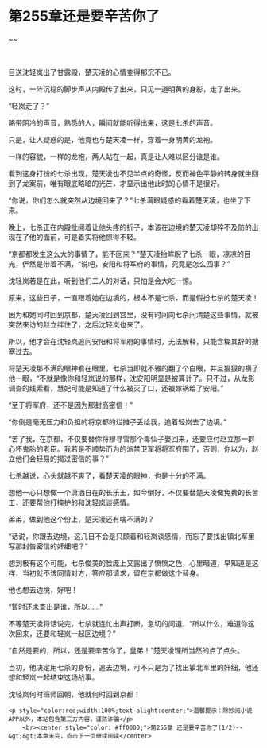 # 第255章还是要辛苦你了
~~
    	    <p name="pagetop" href="javascript:void(0);" onclick="return false" style="line-height: 35px;padding: 10px;color: #333;"> </p><p>目送沈轻岚出了甘露殿，楚天凌的心情变得郁沉不已。</p><p>这时，一阵沉稳的脚步声从内殿传了出来，只见一道明黄的身影，走了出来。</p><p>“轻岚走了？”</p><p>略带阴冷的声音，熟悉的人，瞬间就能听得出来，这是七杀的声音。</p><p>只是，让人疑惑的是，他竟也与楚天凌一样，穿着一身明黄的龙袍。</p><p>一样的容貌，一样的龙袍，两人站在一起，真是让人难以区分谁是谁。</p><p>看到这身打扮的七杀出现，楚天凌也不见半点的奇怪，反而神色平静的转身就坐回到了龙案前，唯有眼底略暗的光芒，才显示出他此时的心情不是很好。</p><p>“你说，你们怎么就突然从边境回来了？”七杀满眼疑惑的看着楚天凌，也坐了下来。</p><p>晚上，七杀正在内殿批阅着让他头疼的折子，本该在边境的楚天凌却猝不及防的出现在了他的面前，可是着实将他惊得不轻。</p><p>“京都都发生这么大的事情了，能不回来？”楚天凌抬眸睨了七杀一眼，凉凉的目光，俨然是带着不满，“说吧，安阳和将军府的事情，究竟是怎么回事？”</p><p>沈轻岚若是在此，听到他们二人的对话，只怕是会大吃一惊。</p><p>原来，这些日子，一直跟着她在边境的，根本不是七杀，而是假扮七杀的楚天凌！</p><p>因为和她同时回到京都，楚天凌回到宫里，没有时间向七杀问清楚这些事情，就被突然来访的赵立绊住了，之后沈轻岚也来了。</p><p>所以，他才会在沈轻岚追问安阳和将军府的事情时，无法解释，只能含糊其辞的搪塞过去。</p><p>将楚天凌那不满的眼神看在眼里，七杀当即就不雅的翻了个白眼，并且狠狠的横了他一眼，“不就是像你和轻岚说的那样，沈安阳明显是被算计了。只不过，从龙影调查的线索看，慧妃可能是知道了什么被灭了口，还被嫁祸给了安阳。”</p><p>“至于将军府，还不是因为那封高密信！”</p><p>“你倒是毫无压力和负担的将京都的烂摊子丢给我，追着轻岚去了边境。”</p><p>“苦了我，在京都，不仅要替你将穆寻雪那个毒仙子娶回来，还要应付赵立那一群心怀鬼胎的老臣。我若是不顺势而为的派禁卫军将将军府围了，否则，你以为，赵立他们会轻易的揭过密信的事？”</p><p>七杀越说，心头就越不爽了，看楚天凌的眼神，也是十分的不满。</p><p>想他一心只想做一个潇洒自在的长乐王，如今倒好，不仅要替楚天凌做免费的长苦工，还要帮他打掩护的和沈轻岚谈感情。</p><p>弟弟，做到他这个份上，楚天凌还有啥不满的？</p><p>“话说，你跟去边境，这几日不会是只顾着和轻岚谈感情，而忘了要找出镇北军里写那封告密信的奸细吧？”</p><p>想到极有这个可能，七杀俊美的脸庞上又露出了愤愤之色，心里暗道，早知道是这样，当初就不该同情对方，答应那请求，留在京都做这个替身。</p><p>他也想去边境，好吧！</p><p>“暂时还未查出是谁，所以……”</p><p>不等楚天凌将话说完，七杀就连忙出声打断，急切的问道，“所以什么，难道你这次回来，还要和轻岚一起回边境？”</p><p>“自然是要的，所以，还是要辛苦你了，皇弟！”楚天凌理所当然的点了点头。</p><p>当初，他决定用七杀的身份，追去边境，可不只是为了找出镇北军里的奸细，他还想和轻岚一起结束这场战事。</p><p>沈轻岚何时班师回朝，他就何时回到京都！</p>
    	
   	<p style="color:red;width:100%;text-alight:center;">温馨提示：除妙阅小说APP以外，本站包含第三方内容，谨防诈骗</p>
    	<br><center style="color: #ff0000;">第255章 还是要辛苦你了(1/2)--&gt;&gt;本章未完，点击下一页继续阅读</center>
    	